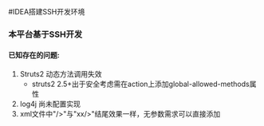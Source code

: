 #IDEA搭建SSH开发环境
<h3>本平台基于SSH开发</h3>
<h4>已知存在的问题:</h4>
<ol>
    <li>Struts2 动态方法调用失效
        <ul><li>struts2 2.5+出于安全考虑需在action上添加global-allowed-methods属性</li></ul>
    </li>
    <li>log4j 尚未配置实现</li>
    <li>xml文件中"/>"与"xx/>"结尾效果一样，无参数需求可以直接添加</li>
</ol>